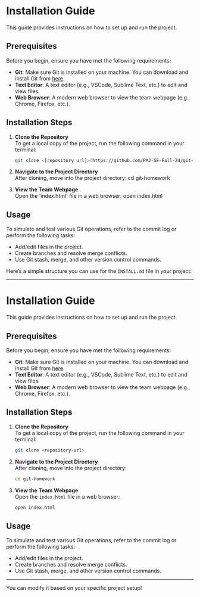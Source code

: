 # Installation Guide

This guide provides instructions on how to set up and run the project.

## Prerequisites

Before you begin, ensure you have met the following requirements:
- **Git**: Make sure Git is installed on your machine. You can download and install Git from [here](https://git-scm.com/downloads).
- **Text Editor**: A text editor (e.g., VSCode, Sublime Text, etc.) to edit and view files.
- **Web Browser**: A modern web browser to view the team webpage (e.g., Chrome, Firefox, etc.).

## Installation Steps

1. **Clone the Repository**  
   To get a local copy of the project, run the following command in your terminal:
   ```bash
   git clone <[repository url]>(https://github.com/PMJ-SE-Fall-24/git-homework)
   ```
   

3. **Navigate to the Project Directory**  
   After cloning, move into the project directory:
   cd git-homework

4. **View the Team Webpage**  
   Open the 'index.html' file in a web browser:
   open index.html

## Usage

To simulate and test various Git operations, refer to the commit log or perform the following tasks:
- Add/edit files in the project.
- Create branches and resolve merge conflicts.
- Use Git stash, merge, and other version control commands.

Here’s a simple structure you can use for the `INSTALL.md` file in your project:

---

# Installation Guide

This guide provides instructions on how to set up and run the project.

## Prerequisites

Before you begin, ensure you have met the following requirements:
- **Git**: Make sure Git is installed on your machine. You can download and install Git from [here](https://git-scm.com/downloads).
- **Text Editor**: A text editor (e.g., VSCode, Sublime Text, etc.) to edit and view files.
- **Web Browser**: A modern web browser to view the team webpage (e.g., Chrome, Firefox, etc.).

## Installation Steps

1. **Clone the Repository**  
   To get a local copy of the project, run the following command in your terminal:
   ```bash
   git clone <repository-url>
   ```

2. **Navigate to the Project Directory**  
   After cloning, move into the project directory:
   ```bash
   cd git-homework
   ```

3. **View the Team Webpage**  
   Open the `index.html` file in a web browser:
   ```bash
   open index.html
   ```

## Usage

To simulate and test various Git operations, refer to the commit log or perform the following tasks:
- Add/edit files in the project.
- Create branches and resolve merge conflicts.
- Use Git stash, merge, and other version control commands.

---

You can modify it based on your specific project setup!
